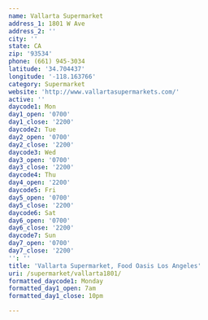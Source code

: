```yaml
---
name: Vallarta Supermarket
address_1: 1801 W Ave
address_2: ''
city: ''
state: CA
zip: '93534'
phone: (661) 945-3034
latitude: '34.704437'
longitude: '-118.163766'
category: Supermarket
website: 'http://www.vallartasupermarkets.com/'
active: ''
daycode1: Mon
day1_open: '0700'
day1_close: '2200'
daycode2: Tue
day2_open: '0700'
day2_close: '2200'
daycode3: Wed
day3_open: '0700'
day3_close: '2200'
daycode4: Thu
day4_open: '2200'
daycode5: Fri
day5_open: '0700'
day5_close: '2200'
daycode6: Sat
day6_open: '0700'
day6_close: '2200'
daycode7: Sun
day7_open: '0700'
day7_close: '2200'
'': ''
title: 'Vallarta Supermarket, Food Oasis Los Angeles'
uri: /supermarket/vallarta1801/
formatted_daycode1: Monday
formatted_day1_open: 7am
formatted_day1_close: 10pm

---
```

